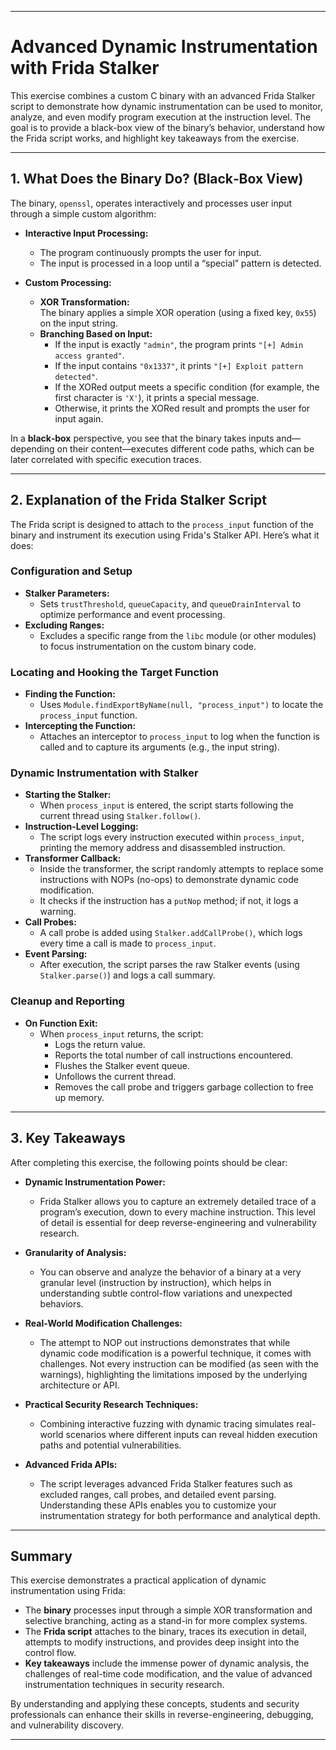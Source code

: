
---

# Advanced Dynamic Instrumentation with Frida Stalker

This exercise combines a custom C binary with an advanced Frida Stalker script to demonstrate how dynamic instrumentation can be used to monitor, analyze, and even modify program execution at the instruction level. The goal is to provide a black-box view of the binary’s behavior, understand how the Frida script works, and highlight key takeaways from the exercise.

---

## 1. What Does the Binary Do? (Black‑Box View)

The binary, `openssl`, operates interactively and processes user input through a simple custom algorithm:

- **Interactive Input Processing:**
  - The program continuously prompts the user for input.
  - The input is processed in a loop until a “special” pattern is detected.

- **Custom Processing:**
  - **XOR Transformation:**  
    The binary applies a simple XOR operation (using a fixed key, `0x55`) on the input string.
  - **Branching Based on Input:**
    - If the input is exactly `"admin"`, the program prints `"[+] Admin access granted"`.
    - If the input contains `"0x1337"`, it prints `"[+] Exploit pattern detected"`.
    - If the XORed output meets a specific condition (for example, the first character is `'X'`), it prints a special message.
    - Otherwise, it prints the XORed result and prompts the user for input again.

In a **black‑box** perspective, you see that the binary takes inputs and—depending on their content—executes different code paths, which can be later correlated with specific execution traces.

---

## 2. Explanation of the Frida Stalker Script

The Frida script is designed to attach to the `process_input` function of the binary and instrument its execution using Frida's Stalker API. Here’s what it does:

### **Configuration and Setup**
- **Stalker Parameters:**
  - Sets `trustThreshold`, `queueCapacity`, and `queueDrainInterval` to optimize performance and event processing.
- **Excluding Ranges:**
  - Excludes a specific range from the `libc` module (or other modules) to focus instrumentation on the custom binary code.

### **Locating and Hooking the Target Function**
- **Finding the Function:**
  - Uses `Module.findExportByName(null, "process_input")` to locate the `process_input` function.
- **Intercepting the Function:**
  - Attaches an interceptor to `process_input` to log when the function is called and to capture its arguments (e.g., the input string).

### **Dynamic Instrumentation with Stalker**
- **Starting the Stalker:**
  - When `process_input` is entered, the script starts following the current thread using `Stalker.follow()`.
- **Instruction-Level Logging:**
  - The script logs every instruction executed within `process_input`, printing the memory address and disassembled instruction.
- **Transformer Callback:**
  - Inside the transformer, the script randomly attempts to replace some instructions with NOPs (no-ops) to demonstrate dynamic code modification.
  - It checks if the instruction has a `putNop` method; if not, it logs a warning.
- **Call Probes:**
  - A call probe is added using `Stalker.addCallProbe()`, which logs every time a call is made to `process_input`.
- **Event Parsing:**
  - After execution, the script parses the raw Stalker events (using `Stalker.parse()`) and logs a call summary.
  
### **Cleanup and Reporting**
- **On Function Exit:**
  - When `process_input` returns, the script:
    - Logs the return value.
    - Reports the total number of call instructions encountered.
    - Flushes the Stalker event queue.
    - Unfollows the current thread.
    - Removes the call probe and triggers garbage collection to free up memory.

---

## 3. Key Takeaways

After completing this exercise, the following points should be clear:

- **Dynamic Instrumentation Power:**
  - Frida Stalker allows you to capture an extremely detailed trace of a program’s execution, down to every machine instruction. This level of detail is essential for deep reverse-engineering and vulnerability research.

- **Granularity of Analysis:**
  - You can observe and analyze the behavior of a binary at a very granular level (instruction by instruction), which helps in understanding subtle control-flow variations and unexpected behaviors.

- **Real-World Modification Challenges:**
  - The attempt to NOP out instructions demonstrates that while dynamic code modification is a powerful technique, it comes with challenges. Not every instruction can be modified (as seen with the warnings), highlighting the limitations imposed by the underlying architecture or API.

- **Practical Security Research Techniques:**
  - Combining interactive fuzzing with dynamic tracing simulates real-world scenarios where different inputs can reveal hidden execution paths and potential vulnerabilities.

- **Advanced Frida APIs:**
  - The script leverages advanced Frida Stalker features such as excluded ranges, call probes, and detailed event parsing. Understanding these APIs enables you to customize your instrumentation strategy for both performance and analytical depth.

---

## Summary

This exercise demonstrates a practical application of dynamic instrumentation using Frida:
- The **binary** processes input through a simple XOR transformation and selective branching, acting as a stand-in for more complex systems.
- The **Frida script** attaches to the binary, traces its execution in detail, attempts to modify instructions, and provides deep insight into the control flow.
- **Key takeaways** include the immense power of dynamic analysis, the challenges of real-time code modification, and the value of advanced instrumentation techniques in security research.

By understanding and applying these concepts, students and security professionals can enhance their skills in reverse-engineering, debugging, and vulnerability discovery.

---